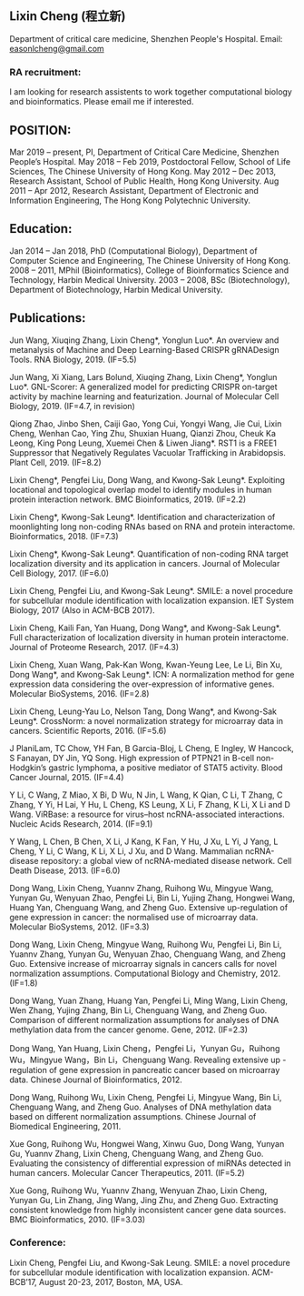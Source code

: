 ## Lixin Cheng (程立新)
Department of critical care medicine, Shenzhen People's Hospital.
Email: easonlcheng@gmail.com

### RA recruitment: 
I am looking for research assistents to work together computational biology and bioinformatics. Please email me if interested.

## POSITION:
Mar 2019 – present, PI, Department of Critical Care Medicine, Shenzhen People’s Hospital.
May 2018 – Feb 2019, Postdoctoral Fellow, School of Life Sciences, The Chinese University of Hong Kong.
May 2012 – Dec 2013, Research Assistant, School of Public Health, Hong Kong University.
Aug 2011 – Apr 2012, Research Assistant, Department of Electronic and Information Engineering, The Hong Kong Polytechnic University. 

## Education:
Jan 2014 – Jan 2018, PhD (Computational Biology), Department of Computer Science and Engineering, The Chinese University of Hong Kong.
2008 – 2011, MPhil (Bioinformatics), College of Bioinformatics Science and Technology, Harbin Medical University.
2003 – 2008, BSc (Biotechnology), Department of Biotechnology, Harbin Medical University.

## Publications:
Jun Wang, Xiuqing Zhang, Lixin Cheng*, Yonglun Luo*. An overview and metanalysis of Machine and Deep Learning-Based CRISPR gRNADesign Tools. RNA Biology, 2019. (IF=5.5)

Jun Wang, Xi Xiang, Lars Bolund, Xiuqing Zhang, Lixin Cheng*, Yonglun Luo*. GNL-Scorer: A generalized model for predicting CRISPR on-target activity by machine learning and featurization. Journal of Molecular Cell Biology, 2019. (IF=4.7, in revision)

Qiong Zhao, Jinbo Shen, Caiji Gao, Yong Cui, Yongyi Wang, Jie Cui, Lixin Cheng, Wenhan Cao, Ying Zhu, Shuxian Huang, Qianzi Zhou, Cheuk Ka Leong, King Pong Leung, Xuemei Chen & Liwen Jiang*. RST1 is a FREE1 Suppressor that Negatively Regulates Vacuolar Trafficking in Arabidopsis. Plant Cell, 2019. (IF=8.2)

Lixin Cheng*, Pengfei Liu, Dong Wang, and Kwong-Sak Leung*. Exploiting locational and topological overlap model to identify modules in human protein interaction network. BMC Bioinformatics, 2019. (IF=2.2)

Lixin Cheng*, Kwong-Sak Leung*. Identification and characterization of moonlighting long non-coding RNAs based on RNA and protein interactome. Bioinformatics, 2018. (IF=7.3)

Lixin Cheng*, Kwong-Sak Leung*. Quantification of non-coding RNA target localization diversity and its application in cancers. Journal of Molecular Cell Biology, 2017. (IF=6.0)

Lixin Cheng, Pengfei Liu, and Kwong-Sak Leung*. SMILE: a novel procedure for subcellular module identification with localization expansion. IET System Biology, 2017 (Also in ACM-BCB 2017).

Lixin Cheng, Kaili Fan, Yan Huang, Dong Wang*, and Kwong-Sak Leung*. Full characterization of localization diversity in human protein interactome. Journal of Proteome Research, 2017. (IF=4.3)

Lixin Cheng, Xuan Wang, Pak-Kan Wong, Kwan-Yeung Lee, Le Li, Bin Xu, Dong Wang*, and Kwong-Sak Leung*.   ICN: A normalization method for gene expression data considering the over-expression of informative genes. Molecular BioSystems, 2016. (IF=2.8)

Lixin Cheng, Leung-Yau Lo, Nelson Tang, Dong Wang*, and Kwong-Sak Leung*.   CrossNorm: a novel normalization strategy for microarray data in cancers. Scientific Reports, 2016. (IF=5.6)

J PlaniLam, TC Chow, YH Fan, B Garcia-Bloj, L Cheng, E Ingley, W Hancock, S Fanayan, DY Jin, YQ Song. High expression of PTPN21 in B-cell non-Hodgkin’s gastric lymphoma, a positive mediator of STAT5 activity. Blood Cancer Journal, 2015. (IF=4.4)

Y Li, C Wang, Z Miao, X Bi, D Wu, N Jin, L Wang, K Qian, C Li, T Zhang, C Zhang, Y Yi, H Lai, Y Hu, L Cheng, KS Leung, X Li, F Zhang, K Li, X Li and D Wang.   ViRBase: a resource for virus–host ncRNA-associated interactions. Nucleic Acids Research, 2014. (IF=9.1)

Y Wang, L Chen, B Chen, X Li, J Kang, K Fan, Y Hu, J Xu, L Yi, J Yang, L Cheng, Y Li, C Wang, K Li, X Li, J Xu, and D Wang.   Mammalian ncRNA-disease repository: a global view of ncRNA-mediated disease network. Cell Death Disease, 2013. (IF=6.0)

Dong Wang, Lixin Cheng, Yuannv Zhang, Ruihong Wu, Mingyue Wang, Yunyan Gu, Wenyuan Zhao, Pengfei Li, Bin Li, Yujing Zhang, Hongwei Wang, Huang Yan, Chenguang Wang, and Zheng Guo.   Extensive up-regulation of gene expression in cancer: the normalised use of microarray data. Molecular BioSystems, 2012. (IF=3.3)

Dong Wang, Lixin Cheng, Mingyue Wang, Ruihong Wu, Pengfei Li, Bin Li, Yuannv Zhang, Yunyan Gu, Wenyuan Zhao, Chenguang Wang, and Zheng Guo.   Extensive increase of microarray signals in cancers calls for novel normalization assumptions. Computational Biology and Chemistry, 2012. (IF=1.8)

Dong Wang, Yuan Zhang, Huang Yan, Pengfei Li, Ming Wang, Lixin Cheng, Wen Zhang, Yujing Zhang, Bin Li, Chenguang Wang, and Zheng Guo.   Comparison of different normalization assumptions for analyses of DNA methylation data from the cancer genome. Gene, 2012. (IF=2.3)

Dong Wang, Yan Huang, Lixin Cheng，Pengfei Li，Yunyan Gu，Ruihong Wu，Mingyue Wang，Bin Li，Chenguang Wang.   Revealing extensive up - regulation of gene expression in pancreatic cancer based on microarray data. Chinese Journal of Bioinformatics, 2012.

Dong Wang, Ruihong Wu, Lixin Cheng, Pengfei Li, Mingyue Wang, Bin Li, Chenguang Wang, and Zheng Guo.  Analyses of DNA methylation data based on different normalization assumptions. Chinese Journal of Biomedical Engineering, 2011.

Xue Gong, Ruihong Wu, Hongwei Wang, Xinwu Guo, Dong Wang, Yunyan Gu, Yuannv Zhang, Lixin Cheng, Chenguang Wang, and Zheng Guo. Evaluating the consistency of differential expression of miRNAs detected in human cancers. Molecular Cancer Therapeutics, 2011. (IF=5.2)

Xue Gong, Ruihong Wu, Yuannv Zhang, Wenyuan Zhao, Lixin Cheng, Yunyan Gu, Lin Zhang, Jing Wang, Jing Zhu, and Zheng Guo. Extracting consistent knowledge from highly inconsistent cancer gene data sources. BMC Bioinformatics, 2010. (IF=3.03)

### Conference:
Lixin Cheng, Pengfei Liu, and Kwong-Sak Leung. SMILE: a novel procedure for subcellular module identification with localization expansion. ACM-BCB’17, August 20-23, 2017, Boston, MA, USA.

